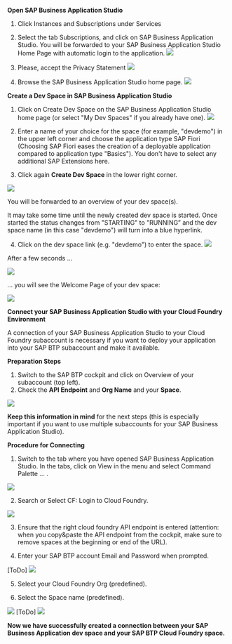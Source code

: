 
**Open SAP Business Application Studio**

1. Click Instances and Subscriptions under Services 

2. Select the tab Subscriptions, and click on SAP Business Application Studio. You will be forwarded to your SAP Business Application Studio Home Page with automatic login to the application.
![](/exercises/images/Open_BAS.png)

3. Please, accept the Privacy Statement
![](/exercises/images/BAS_Privacy_Statment.png)


4. Browse the SAP Business Application Studio home page.
![](/exercises/images/Browse_BAS.png)


**Create a Dev Space in SAP Business Application Studio**

1. Click on Create Dev Space on the SAP Business Application Studio home page (or select "My Dev Spaces" if you already have one).
![](/exercises/images/Create_Dev_Space.png)


2. Enter a name of your choice for the space (for example, "devdemo") in the upper left corner and choose the application type SAP Fiori (Choosing SAP Fiori eases the creation of a deployable application compared to application type "Basics"). You don't have to select any additional SAP Extensions here. 

3. Click again **Create Dev Space** in the lower right corner. 

 ![](/exercises/images/Create_New_Dev_Space.png)

You will be forwarded to an overview of your dev space(s).

It may take some time until the newly created dev space is started. Once started the status changes from "STARTING" to "RUNNING” and the dev space name (in this case "devdemo") will turn into a blue hyperlink.

4. Click on the dev space link (e.g. "devdemo") to enter the space.
 ![](/exercises/images/Start_Devspace.png)

After a few seconds ...

 ![](/exercises/images/Start_BAS.png)

... you will see the Welcome Page of your dev space:

 ![](/exercises/images/BAS_initial.png)

**Connect your SAP Business Application Studio with your Cloud Foundry Environment**

A connection of your SAP Business Application Studio to your Cloud Foundry subaccount is necessary if you want to deploy your application into your SAP BTP subaccount and make it available. 

**Preparation Steps** 

1. Switch to the SAP BTP cockpit and click on Overview of your subaccount (top left).
2. Check the **API Endpoint** and **Org Name** and your **Space**.

 ![](/exercises/images/API_Endpoint.png)
 

**Keep this information in mind** for the next steps (this is especially important if you want to use multiple subaccounts for your SAP Business Application Studio).

 

**Procedure for Connecting**

1. Switch to the tab where you have opened SAP Business Application Studio. In the tabs, click on View in the menu and select Command Palette ... .

 ![](/exercises/images/Command_Palette.png)

2. Search or Select CF: Login to Cloud Foundry.

 ![](/exercises/images/Login_CF.png)
 
3. Ensure that the right cloud foundry API endpoint is entered (attention: when you copy&paste the API endpoint from the cockpit, make sure to remove spaces at the beginning or end of the URL).

4. Enter your SAP BTP account Email and Password when prompted. 

[ToDo]
 ![](/exercises/images/Enter_email.png)

5. Select your Cloud Foundry Org (predefined).

6. Select the Space name (predefined).

 ![](/exercises/images/CF_Target.png)
[ToDo]
 ![](/exercises/images/CF_Target.png)

**Now we have successfully created a connection between your SAP Business Application dev space and your SAP BTP Cloud Foundry space.**
 

 
